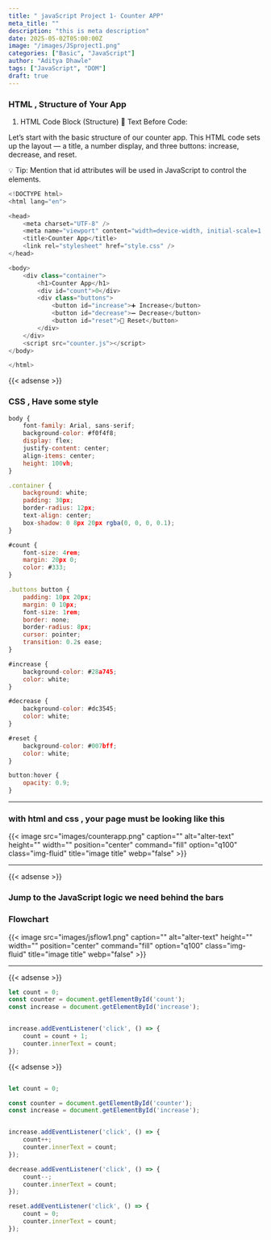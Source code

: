 ```yaml
---
title: " javaScript Project 1- Counter APP"
meta_title: ""
description: "this is meta description"
date: 2025-05-02T05:00:00Z
image: "/images/JSproject1.png"
categories: ["Basic", "JavaScript"]
author: "Aditya Dhawle"
tags: ["JavaScript", "DOM"]
draft: true
---
```



### HTML , Structure of Your App

 1. HTML Code Block (Structure)
📝 Text Before Code:
<p>
Let’s start with the basic structure of our counter app. This HTML code sets up the layout — a title, a number display, and three buttons: increase, decrease, and reset.

💡 Tip: Mention that id attributes will be used in JavaScript to control the elements. </p>

```javascript
<!DOCTYPE html>
<html lang="en">

<head>
    <meta charset="UTF-8" />
    <meta name="viewport" content="width=device-width, initial-scale=1.0" />
    <title>Counter App</title>
    <link rel="stylesheet" href="style.css" />
</head>

<body>
    <div class="container">
        <h1>Counter App</h1>
        <div id="count">0</div>
        <div class="buttons">
            <button id="increase">➕ Increase</button>
            <button id="decrease">➖ Decrease</button>
            <button id="reset">🔄 Reset</button>
        </div>
    </div>
    <script src="counter.js"></script>
</body>

</html>

```
{{< adsense >}}

### CSS , Have some style


```javascript
body {
    font-family: Arial, sans-serif;
    background-color: #f0f4f8;
    display: flex;
    justify-content: center;
    align-items: center;
    height: 100vh;
}

.container {
    background: white;
    padding: 30px;
    border-radius: 12px;
    text-align: center;
    box-shadow: 0 8px 20px rgba(0, 0, 0, 0.1);
}

#count {
    font-size: 4rem;
    margin: 20px 0;
    color: #333;
}

.buttons button {
    padding: 10px 20px;
    margin: 0 10px;
    font-size: 1rem;
    border: none;
    border-radius: 8px;
    cursor: pointer;
    transition: 0.2s ease;
}

#increase {
    background-color: #28a745;
    color: white;
}

#decrease {
    background-color: #dc3545;
    color: white;
}

#reset {
    background-color: #007bff;
    color: white;
}

button:hover {
    opacity: 0.9;
}

```

<hr>

### with html and css , your page must be looking like this

{{< image src="images/counterapp.png" caption="" alt="alter-text" height="" width="" position="center" command="fill" option="q100" class="img-fluid" title="image title"  webp="false" >}}

<hr>

{{< adsense >}}

### Jump to the JavaScript logic we need behind the bars



### Flowchart

{{< image src="images/jsflow1.png" caption="" alt="alter-text" height="" width="" position="center" command="fill" option="q100" class="img-fluid" title="image title"  webp="false" >}}

<hr>

{{< adsense >}}

```javascript
let count = 0;
const counter = document.getElementById('count');
const increase = document.getElementById('increase');


increase.addEventListener('click', () => {
    count = count + 1;
    counter.innerText = count;
});

```

{{< adsense >}}

```javascript

let count = 0;

const counter = document.getElementById('counter');
const increase = document.getElementById('increase');


increase.addEventListener('click', () => {
    count++;
    counter.innerText = count;
});

decrease.addEventListener('click', () => {
    count--;
    counter.innerText = count;
});

reset.addEventListener('click', () => {
    count = 0;
    counter.innerText = count;
});

```


